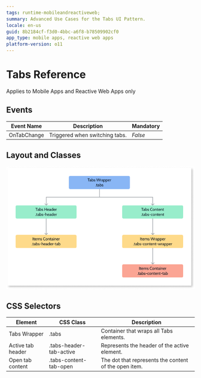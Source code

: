 ```yaml
---
tags: runtime-mobileandreactiveweb;  
summary: Advanced Use Cases for the Tabs UI Pattern.
locale: en-us
guid: 8b2184cf-f3d0-4bbc-a6f8-b78509902cf0
app_type: mobile apps, reactive web apps
platform-version: o11
---
```


# Tabs Reference

<div class="info" markdown="1">

Applies to Mobile Apps and Reactive Web Apps only

</div>

## Events

**Event Name** |  **Description** |  **Mandatory**  
---|---|---  
OnTabChange  |  Triggered when switching tabs.  |  _False_  

## Layout and Classes

![](images/tabs-layout-classes-diag.png)

## CSS Selectors

**Element** |  **CSS Class** |  **Description**  
---|---| ---
Tabs Wrapper  |  .tabs  |  Container that wraps all Tabs elements.  
Active tab header  |  .tabs-header-tab-active  |  Represents the header of the active element.  
Open tab content  |  .tabs-content-tab-open  |  The dot that represents the content of the open item. 

